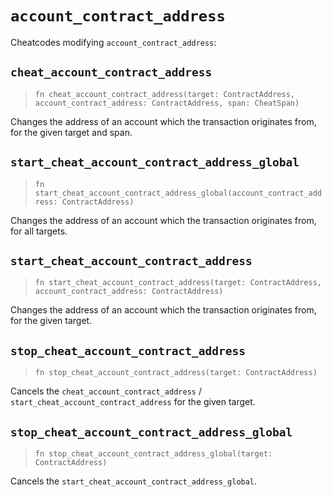 # `account_contract_address`

Cheatcodes modifying `account_contract_address`:

## `cheat_account_contract_address`
> `fn cheat_account_contract_address(target: ContractAddress, account_contract_address: ContractAddress, span: CheatSpan)`

Changes the address of an account which the transaction originates from, for the given target and span.

## `start_cheat_account_contract_address_global`
> `fn start_cheat_account_contract_address_global(account_contract_address: ContractAddress)`

Changes the address of an account which the transaction originates from, for all targets.

## `start_cheat_account_contract_address`
> `fn start_cheat_account_contract_address(target: ContractAddress, account_contract_address: ContractAddress)`

Changes the address of an account which the transaction originates from, for the given target.

## `stop_cheat_account_contract_address`
> `fn stop_cheat_account_contract_address(target: ContractAddress)`

Cancels the `cheat_account_contract_address` / `start_cheat_account_contract_address` for the given target.

## `stop_cheat_account_contract_address_global`
> `fn stop_cheat_account_contract_address_global(target: ContractAddress)`

Cancels the `start_cheat_account_contract_address_global`.
